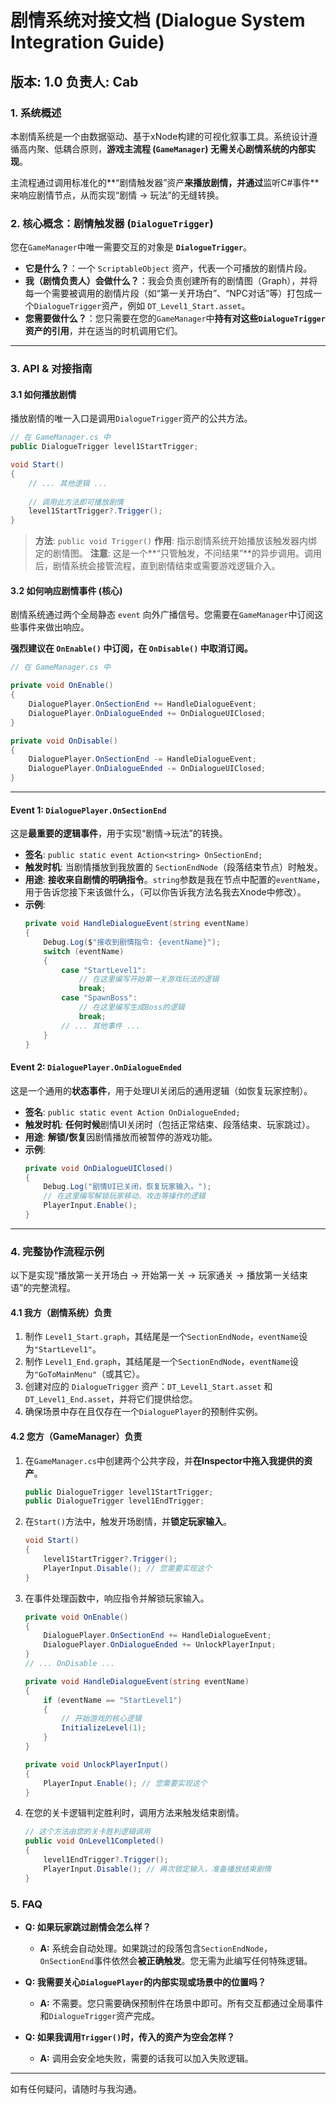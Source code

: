 # 剧情系统对接文档 (Dialogue System Integration Guide)

**版本:** 1.0
**负责人:** Cab
---

### 1. 系统概述

本剧情系统是一个由数据驱动、基于xNode构建的可视化叙事工具。系统设计遵循高内聚、低耦合原则，**游戏主流程 (`GameManager`) 无需关心剧情系统的内部实现**。

主流程通过调用标准化的**“剧情触发器”资产**来播放剧情，并通过**监听C#事件**来响应剧情节点，从而实现“剧情 → 玩法”的无缝转换。

### 2. 核心概念：剧情触发器 (`DialogueTrigger`)

您在`GameManager`中唯一需要交互的对象是 **`DialogueTrigger`**。

*   **它是什么？**：一个 `ScriptableObject` 资产，代表一个可播放的剧情片段。
*   **我（剧情负责人）会做什么？**：我会负责创建所有的剧情图（Graph），并将每一个需要被调用的剧情片段（如“第一关开场白”、“NPC对话”等）打包成一个`DialogueTrigger`资产，例如 `DT_Level1_Start.asset`。
*   **您需要做什么？**：您只需要在您的`GameManager`中**持有对这些`DialogueTrigger`资产的引用**，并在适当的时机调用它们。


---

### 3. API & 对接指南

#### 3.1 如何播放剧情

播放剧情的唯一入口是调用`DialogueTrigger`资产的公共方法。

```csharp
// 在 GameManager.cs 中
public DialogueTrigger level1StartTrigger;

void Start()
{
    // ... 其他逻辑 ...
    
    // 调用此方法即可播放剧情
    level1StartTrigger?.Trigger(); 
}
```

> **方法**: `public void Trigger()`
> **作用**: 指示剧情系统开始播放该触发器内绑定的剧情图。
> **注意**: 这是一个**“只管触发，不问结果”**的异步调用。调用后，剧情系统会接管流程，直到剧情结束或需要游戏逻辑介入。

#### 3.2 如何响应剧情事件 (核心)

剧情系统通过两个全局静态 `event` 向外广播信号。您需要在`GameManager`中订阅这些事件来做出响应。

**强烈建议在 `OnEnable()` 中订阅，在 `OnDisable()` 中取消订阅。**

```csharp
// 在 GameManager.cs 中

private void OnEnable()
{
    DialoguePlayer.OnSectionEnd += HandleDialogueEvent;
    DialoguePlayer.OnDialogueEnded += OnDialogueUIClosed;
}

private void OnDisable()
{
    DialoguePlayer.OnSectionEnd -= HandleDialogueEvent;
    DialoguePlayer.OnDialogueEnded -= OnDialogueUIClosed;
}
```

---

#### Event 1: `DialoguePlayer.OnSectionEnd`

这是**最重要的逻辑事件**，用于实现“剧情→玩法”的转换。

*   **签名**: `public static event Action<string> OnSectionEnd;`
*   **触发时机**: 当剧情播放到我放置的 `SectionEndNode`（段落结束节点）时触发。
*   **用途**: **接收来自剧情的明确指令**。`string`参数是我在节点中配置的`eventName`，用于告诉您接下来该做什么，（可以你告诉我方法名我去Xnode中修改）。
*   **示例**:
    ```csharp
    private void HandleDialogueEvent(string eventName)
    {
        Debug.Log($"接收到剧情指令: {eventName}");
        switch (eventName)
        {
            case "StartLevel1":
                // 在这里编写开始第一关游戏玩法的逻辑
                break;
            case "SpawnBoss":
                // 在这里编写生成Boss的逻辑
                break;
            // ... 其他事件 ...
        }
    }
    ```

#### Event 2: `DialoguePlayer.OnDialogueEnded`

这是一个通用的**状态事件**，用于处理UI关闭后的通用逻辑（如恢复玩家控制）。

*   **签名**: `public static event Action OnDialogueEnded;`
*   **触发时机**: **任何时候**剧情UI关闭时（包括正常结束、段落结束、玩家跳过）。
*   **用途**: **解锁/恢复**因剧情播放而被暂停的游戏功能。
*   **示例**:
    ```csharp
    private void OnDialogueUIClosed()
    {
        Debug.Log("剧情UI已关闭，恢复玩家输入。");
        // 在这里编写解锁玩家移动、攻击等操作的逻辑
        PlayerInput.Enable(); 
    }
    ```

---

### 4. 完整协作流程示例

以下是实现“播放第一关开场白 → 开始第一关 → 玩家通关 → 播放第一关结束语”的完整流程。

#### 4.1 我方（剧情系统）负责
1.  制作 `Level1_Start.graph`，其结尾是一个`SectionEndNode`，`eventName`设为`"StartLevel1"`。
2.  制作 `Level1_End.graph`，其结尾是一个`SectionEndNode`，`eventName`设为`"GoToMainMenu"`（或其它）。
3.  创建对应的 `DialogueTrigger` 资产：`DT_Level1_Start.asset` 和 `DT_Level1_End.asset`，并将它们提供给您。
4.  确保场景中存在且仅存在一个`DialoguePlayer`的预制件实例。

#### 4.2 您方（GameManager）负责
1.  在`GameManager.cs`中创建两个公共字段，并**在Inspector中拖入我提供的资产**。
    ```csharp
    public DialogueTrigger level1StartTrigger;
    public DialogueTrigger level1EndTrigger;
    ```
2.  在`Start()`方法中，触发开场剧情，并**锁定玩家输入**。
    ```csharp
    void Start()
    {
        level1StartTrigger?.Trigger();
        PlayerInput.Disable(); // 您需要实现这个
    }
    ```
3.  在事件处理函数中，响应指令并解锁玩家输入。
    ```csharp
    private void OnEnable()
    {
        DialoguePlayer.OnSectionEnd += HandleDialogueEvent;
        DialoguePlayer.OnDialogueEnded += UnlockPlayerInput;
    }
    // ... OnDisable ...

    private void HandleDialogueEvent(string eventName)
    {
        if (eventName == "StartLevel1")
        {
            // 开始游戏的核心逻辑
            InitializeLevel(1);
        }
    }

    private void UnlockPlayerInput()
    {
        PlayerInput.Enable(); // 您需要实现这个
    }
    ```
4.  在您的关卡逻辑判定胜利时，调用方法来触发结束剧情。
    ```csharp
    // 这个方法由您的关卡胜利逻辑调用
    public void OnLevel1Completed()
    {
        level1EndTrigger?.Trigger();
        PlayerInput.Disable(); // 再次锁定输入，准备播放结束剧情
    }
    ```

### 5. FAQ

*   **Q: 如果玩家跳过剧情会怎么样？**
    *   **A:** 系统会自动处理。如果跳过的段落包含`SectionEndNode`，`OnSectionEnd`事件依然会**被正确触发**。您无需为此编写任何特殊逻辑。

*   **Q: 我需要关心`DialoguePlayer`的内部实现或场景中的位置吗？**
    *   **A:** 不需要。您只需要确保预制件在场景中即可。所有交互都通过全局事件和`DialogueTrigger`资产完成。

*   **Q: 如果我调用`Trigger()`时，传入的资产为空会怎样？**
    *   **A:** 调用会安全地失败，需要的话我可以加入失败逻辑。
---

如有任何疑问，请随时与我沟通。
